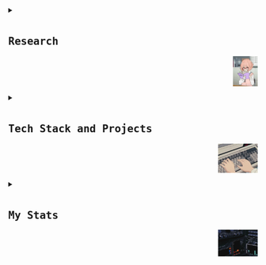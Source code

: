<details>
<summary>
<pre><h2 align = 'left'>Research</h2><img src = 'assets/bookworm.gif' align = 'right' width = 50px></pre>
</summary>
<br>

I am an upcoming CS researcher and grad student at the Khoury College of Computer Sciences, Northeastern University. <br><br>

In 2022-23, I worked with [Dr. Rahul Suresh](http://inspeq.sfu-kras.ru/Suresh) on the applications of ML in Physics. Our paper was published in Frontiers in Physics. You can read it [here](https://www.frontiersin.org/articles/10.3389/fphy.2024.1322162/full). 


<h3>I'm looking for research and development experience in Computer Science.</h3>

<img src = 'assets/researching.gif' align = 'right' width = 50%>

My research interests are as follows :

- ***Generative AI***
    - Latent Diffusion Models
    - Quantization
    - Language Modeling
    - Super-Resolution
    - Procedural Generation

- ***Reinforcement Learning***
    - Markov Decision Processes
    - Deep Reinforcement Learning
    - RL in Games and Game Design

</details>

<details>
<summary>
<pre><h2 align = 'left'>Tech Stack and Projects</h2><img src = 'assets/keyboard.gif' align = 'right' width = 80px></pre>
</summary>
<br>

<div align = 'center'>

![Python](https://img.shields.io/badge/python-3670A0?style=for-the-badge&logo=python&logoColor=ffdd54)![C++](https://img.shields.io/badge/c++-%2300599C.svg?style=for-the-badge&logo=c%2B%2B&logoColor=white)![C](https://img.shields.io/badge/c-0644a1.svg?style=for-the-badge&logo=c&logoColor=white) <br>
![JavaScript](https://img.shields.io/badge/javascript-%23323330.svg?style=for-the-badge&logo=javascript&logoColor=%23F7DF1E)![TypeScript](https://img.shields.io/badge/typescript-292a2b.svg?style=for-the-badge&logo=typescript&logoColor=white)![Java](https://img.shields.io/badge/java-222424.svg?style=for-the-badge&logo=openjdk&logoColor=white) <br>

![Jupyter Notebook](https://img.shields.io/badge/jupyter-%23FA0F00.svg?style=for-the-badge&logo=jupyter&logoColor=white)
![PyCharm](https://img.shields.io/badge/pycharm-143?style=for-the-badge&logo=pycharm&logoColor=black&color=black&labelColor=green)
![Visual Studio Code](https://img.shields.io/badge/Visual%20Studio%20Code-0078d7.svg?style=for-the-badge&logo=visual-studio-code&logoColor=white)
![Visual Studio](https://img.shields.io/badge/Visual%20Studio-5C2D91.svg?style=for-the-badge&logo=visual-studio&logoColor=white)<br>

![Keras](https://img.shields.io/badge/Keras-%23D00000.svg?style=for-the-badge&logo=Keras&logoColor=white)
![TensorFlow](https://img.shields.io/badge/TensorFlow-%23FF6F00.svg?style=for-the-badge&logo=TensorFlow&logoColor=white)
![PyTorch](https://img.shields.io/badge/PyTorch-%23EE4C2C.svg?style=for-the-badge&logo=PyTorch&logoColor=white)
![NumPy](https://img.shields.io/badge/numpy-%23013243.svg?style=for-the-badge&logo=numpy&logoColor=white)
![Pandas](https://img.shields.io/badge/pandas-%23150458.svg?style=for-the-badge&logo=pandas&logoColor=white)
![Matplotlib](https://img.shields.io/badge/Matplotlib-%23ffffff.svg?style=for-the-badge&logo=Matplotlib&logoColor=black)
![Plotly](https://img.shields.io/badge/Plotly-%233F4F75.svg?style=for-the-badge&logo=plotly&logoColor=white)
![scikit-learn](https://img.shields.io/badge/scikit--learn-%23F7931E.svg?style=for-the-badge&logo=scikit-learn&logoColor=white)
![SciPy](https://img.shields.io/badge/SciPy-%230C55A5.svg?style=for-the-badge&logo=scipy&logoColor=%white)<br>

![HTML5](https://img.shields.io/badge/html5-%23E34F26.svg?style=for-the-badge&logo=html5&logoColor=white)
![TailwindCSS](https://img.shields.io/badge/tailwindcss-%2338B2AC.svg?style=for-the-badge&logo=tailwind-css&logoColor=white)
![CSS3](https://img.shields.io/badge/css3-%231572B6.svg?style=for-the-badge&logo=css3&logoColor=white)<br>

![LaTeX](https://img.shields.io/badge/latex-%23008080.svg?style=for-the-badge&logo=latex&logoColor=white)
![Markdown](https://img.shields.io/badge/markdown-%23000000.svg?style=for-the-badge&logo=markdown&logoColor=white)


</div>

<img src="https://user-images.githubusercontent.com/73097560/115834477-dbab4500-a447-11eb-908a-139a6edaec5c.gif" align = 'center'> 
                  
My projects are being ported to github, slowly but surely!!

<br>

</details>

<details>
<summary>
<pre><h2 align = 'left'>My Stats</h2><img src = 'assets/rating.gif' align = 'right' width = 80px></pre>
</summary>
<br>
<div align = 'center'>

![](https://komarev.com/ghpvc/?username=snowclipsed&color=A020F0)


![](https://github-readme-stats.vercel.app/api?username=snowclipsed&theme=radical&show_icons=true&count_private=true&size=small)

![](https://github-readme-streak-stats.herokuapp.com/?user=snowclipsed&theme=radical)

![Top Langs](https://github-readme-stats.vercel.app/api/top-langs/?username=snowclipsed&layout=compact&langs_count=8&theme=radical)

</div>
</details>
